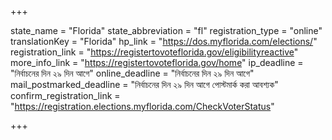 +++

state_name = "Florida"
state_abbreviation = "fl"
registration_type = "online"
translationKey = "Florida"
hp_link = "https://dos.myflorida.com/elections/"
registration_link = "https://registertovoteflorida.gov/eligibilityreactive"
more_info_link = "https://registertovoteflorida.gov/home"
ip_deadline = "নির্বাচনের দিন ২৯ দিন আগে"
online_deadline = "নির্বাচনের দিন ২৯ দিন আগে"
mail_postmarked_deadline = "নির্বাচনের দিন ২৯ দিন আগে পোস্টমার্ক করা আবশ্যক"
confirm_registration_link = "https://registration.elections.myflorida.com/CheckVoterStatus"

+++